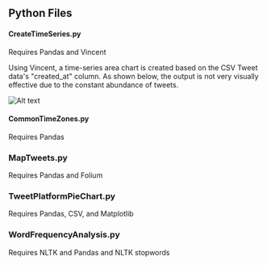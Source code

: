 ## Python Files

#### CreateTimeSeries.py
Requires Pandas and Vincent

Using Vincent, a time-series area chart is created based on the CSV Tweet data's "created_at" column. As shown below, the output is not very visually effective due to the constant abundance of tweets.

<img src="Programming-for-Spatial-Analysts-Advanced-Skills-Assessment-2/0. Images/TimeSeriesOutput.png" alt="Alt text" title="Twitter Volume per Minute vs Time" data-canonical-src="Programming-for-Spatial-Analysts-Advanced-Skills-Assessment-2/0. Images/TimeSeriesOutput.png" style="max-width:100%;"></a>

#### CommonTimeZones.py
Requires Pandas 



### MapTweets.py
Requires Pandas and Folium 



### TweetPlatformPieChart.py
Requires Pandas, CSV, and Matplotlib



### WordFrequencyAnalysis.py
Requires NLTK and Pandas and NLTK stopwords



